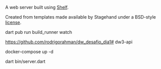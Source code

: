 A web server built using [Shelf](https://pub.dev/packages/shelf).

Created from templates made available by Stagehand under a BSD-style
[license](https://github.com/dart-lang/stagehand/blob/master/LICENSE).

dart pub run build_runner watch

https://github.com/rodrigorahman/dw_desafio_dia1# dw3-api


docker-compose up -d

dart bin/server.dart